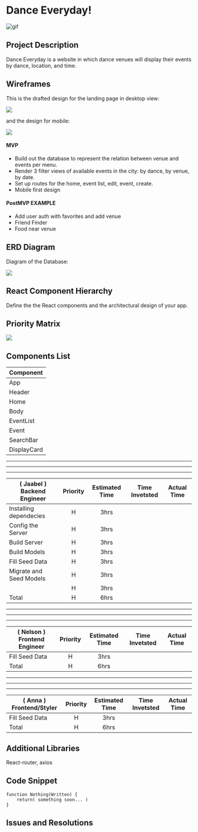 # Dance Everyday!

![gif](https://media.giphy.com/media/Ymhz7H7Ye0gX3xuk59/giphy.gif)

## Project Description

Dance Everyday is a website in which dance venues will display their events by dance, location, and time.

## Wireframes

This is the drafted design for the landing page in desktop view:

![](https://i.imgur.com/x00gjfJ.png)

and the design for mobile:

![](https://i.imgur.com/BYik3If.png)

#### MVP
- Build out the database to represent the relation between venue and events per menu.
- Render 3 filter views of available events in the city: by dance, by venue, by date.
- Set up routes for the home, event list, edit, event, create.
- Mobile first design

#### PostMVP EXAMPLE

- Add user auth with favorites and add venue
- Friend Finder
- Food near venue

## ERD Diagram

Diagram of the Database:

![](https://i.imgur.com/wsA6Kf3.jpg)

## React Component Hierarchy

Define the the React components and the architectural design of your app.

## Priority Matrix

![](https://i.imgur.com/Tas9IlH.jpg)

## Components List


| Component | 
| --- | 
| App | 
| Header | 
| Home | 
| Body | 
| EventList | 
| Event | 
| SearchBar | 
| DisplayCard | 

---
---
---

| ( **Jaabel** ) Backend Engineer | Priority | Estimated Time | Time Invetsted | Actual Time |
| --- | :---: |  :---: | :---: | :---: |
| Installing dependecies | H | 3hrs|  |  |
| Config the Server | H | 3hrs|  |  |
| Build Server | H | 3hrs|  |  |
| Build Models | H | 3hrs|  |  |
| Fill Seed Data | H | 3hrs|  |  |
| Migrate and Seed Models | H | 3hrs|  |  |
|  | H | 3hrs|  |  |
| Total | H | 6hrs|  |  |

---
---
---

| ( **Nelson** ) Frontend Engineer | Priority | Estimated Time | Time Invetsted | Actual Time |
| --- | :---: |  :---: | :---: | :---: |
| Fill Seed Data | H | 3hrs|  |  |
| Total | H | 6hrs|  |  |

---
---
---

| ( **Anna** ) Frontend/Styler | Priority | Estimated Time | Time Invetsted | Actual Time |
| --- | :---: |  :---: | :---: | :---: |
| Fill Seed Data | H | 3hrs |  |  |
| Total | H | 6hrs |  |  |


## Additional Libraries
React-router, axios

## Code Snippet

```
function Nothing(Written) {
	return( something soon... )
}
```

## Issues and Resolutions
